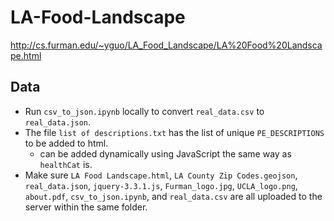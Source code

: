 # LA-Food-Landscape
http://cs.furman.edu/~yguo/LA_Food_Landscape/LA%20Food%20Landscape.html

## Data
- Run `csv_to_json.ipynb` locally to convert `real_data.csv` to `real_data.json`.
- The file `list of descriptions.txt` has the list of unique `PE_DESCRIPTIONS` to be added to html.
  - can be added dynamically using JavaScript the same way as `healthCat` is.
- Make sure `LA Food Landscape.html`, `LA County Zip Codes.geojson`, `real_data.json`, `jquery-3.3.1.js`, `Furman_logo.jpg`, `UCLA_logo.png`, `about.pdf`, `csv_to_json.ipynb`, and `real_data.csv` are all uploaded to the server within the same folder.
